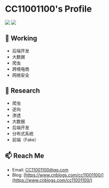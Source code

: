 # CC11001100's Profile

<p align="left">
  <img src ="https://github-readme-stats.vercel.app/api?username=CC11001100&show_icons=true&hide_border=true&theme=graywhite&include_all_commits=true&count_private=true">
  <img src ="https://github-readme-stats.vercel.app/api/top-langs/?username=CC11001100&layout=compact&hide_border=true&langs_count=10&theme=graywhite&include_all_commits=true&count_private=true">
</p>


## 🔭 Working
- 后端开发 
- 大数据 
- 爬虫 
- 跨境电商 
- 网络安全 

## 🌱 Research
- 爬虫 
- 逆向 
- 渗透 
- 大数据 
- 后端开发 
- 分布式系统 
- 前端（Fake）

## 📫 Reach Me
- Email: [CC11001100@qq.com](mailto:CC11001100@qq.com)
- Blog: [https://www.cnblogs.com/cc11001100/](https://www.cnblogs.com/cc11001100/)
